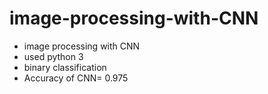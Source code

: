 # image-processing-with-CNN
 - image processing with CNN
 - used python 3
 - binary classification
 - Accuracy of CNN= 0.975

